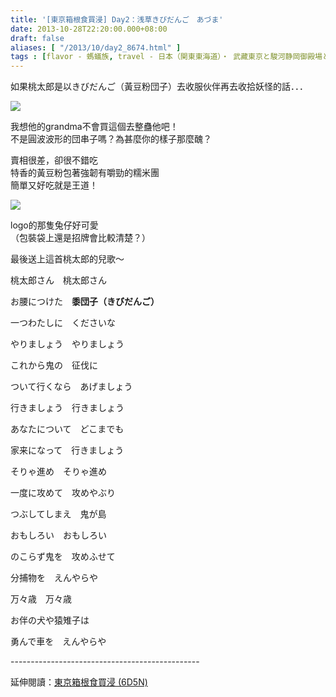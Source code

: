 ```yaml
---
title: '[東京箱根食買浸] Day2：浅草きびだんご　あづま'
date: 2013-10-28T22:20:00.000+08:00
draft: false
aliases: [ "/2013/10/day2_8674.html" ]
tags : [flavor - 螞蟻族, travel - 日本（関東東海道）・ 武藏東京と駿河静岡御殿場と相模神奈川箱根]
---
```


如果桃太郎是以きびだんご（黃豆粉団子）去收服伙伴再去收拾妖怪的話．．．  

[![](https://4.bp.blogspot.com/-AVsJywBkOKE/XCRh8954pmI/AAAAAAAACHI/k3v0cW5144kDOyFga4QvzY8Pc2sRrgFCgCLcBGAs/s640/38.jpg)](https://4.bp.blogspot.com/-AVsJywBkOKE/XCRh8954pmI/AAAAAAAACHI/k3v0cW5144kDOyFga4QvzY8Pc2sRrgFCgCLcBGAs/s1600/38.jpg)

我想他的grandma不會買這個去整蠱他吧！  
不是圓波波形的団串子嗎？為甚麼你的樣子那麼醜？  
  
賣相很差，卻很不錯吃  
特香的黃豆粉包著強韌有嚼勁的糯米團  
簡單又好吃就是王道！  
  
  

[![](https://2.bp.blogspot.com/-JYUvPaSDrno/XCRiDUUwXdI/AAAAAAAACHM/BI1a-CMaYjclO-lMWR0CmCGUERhYhgfsQCLcBGAs/s640/39.jpg)](https://2.bp.blogspot.com/-JYUvPaSDrno/XCRiDUUwXdI/AAAAAAAACHM/BI1a-CMaYjclO-lMWR0CmCGUERhYhgfsQCLcBGAs/s1600/39.jpg)

logo的那隻兔仔好可愛  
（包裝袋上還是招牌會比較清楚？）  
  
  
  
最後送上這首桃太郎的兒歌～  
  
桃太郎さん　桃太郎さん   

お腰につけた　**黍団子（きびだんご）** 

一つわたしに　くださいな   

  

やりましょう　やりましょう 

これから鬼の　征伐に 

ついて行くなら　あげましょう   

  

行きましょう　行きましょう 

あなたについて　どこまでも 

家来になって　行きましょう 

そりゃ進め　そりゃ進め 

一度に攻めて　攻めやぶり 

つぶしてしまえ　鬼が島

  

おもしろい　おもしろい 

のこらず鬼を　攻めふせて 

分捕物を　えんやらや   

  

万々歳　万々歳 

お伴の犬や猿雉子は 

勇んで車を　えんやらや  
  
\-----------------------------------------------  
  
延伸閱讀：[東京箱根食買浸 (6D5N)](http://www.hidie.net/2013/11/6d5n.html)